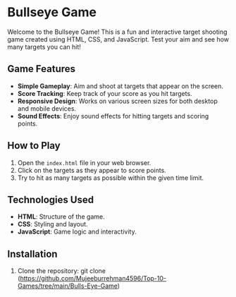 # Bullseye Game

Welcome to the Bullseye Game! This is a fun and interactive target shooting game created using HTML, CSS, and JavaScript. Test your aim and see how many targets you can hit!

## Game Features

- **Simple Gameplay**: Aim and shoot at targets that appear on the screen.
- **Score Tracking**: Keep track of your score as you hit targets.
- **Responsive Design**: Works on various screen sizes for both desktop and mobile devices.
- **Sound Effects**: Enjoy sound effects for hitting targets and scoring points.

## How to Play

1. Open the `index.html` file in your web browser.
2. Click on the targets as they appear to score points.
3. Try to hit as many targets as possible within the given time limit.

## Technologies Used

- **HTML**: Structure of the game.
- **CSS**: Styling and layout.
- **JavaScript**: Game logic and interactivity.

## Installation

1. Clone the repository:
   git clone (https://github.com/Mujeeburrehman4596/Top-10-Games/tree/main/Bulls-Eye-Game)

